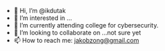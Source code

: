- 👋 Hi, I’m @ikdutak
- 👀 I’m interested in ...
- 🌱 I’m currently attending college for cybersecurity. 
- 💞️ I’m looking to collaborate on ...not sure yet
- 📫 How to reach me: jakobzong@gmail.com

<!---
ikdutak/ikdutak is a ✨ special ✨ repository because its `README.md` (this file) appears on your GitHub profile.
You can click the Preview link to take a look at your changes.
--->

